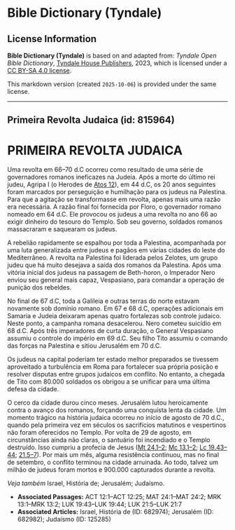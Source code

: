# Bible Dictionary (Tyndale)

## License Information

**Bible Dictionary (Tyndale)** is based on and adapted from: _Tyndale Open Bible Dictionary_, [Tyndale House Publishers](https://tyndaleopenresources.com/), 2023, which is licensed under a [CC BY-SA 4.0 license](https://creativecommons.org/licenses/by-sa/4.0/legalcode.en).

This markdown version (created `2025-10-06`) is provided under the same license.



--------------------------------

## Primeira Revolta Judaica (id: 815964)

PRIMEIRA REVOLTA JUDAICA
========================

Uma revolta em 66–70 d.C ocorreu como resultado de uma série de governadores romanos ineficazes na Judeia. Após a morte do último rei judeu, Agripa I (o Herodes de [Atos 12](https://ref.ly/Acts12:1-Acts12:25)), em 44 d.C, os 20 anos seguintes foram marcados por perseguição e humilhação para os judeus na Palestina. Para que a agitação se transformasse em revolta, apenas mais uma razão era necessária. A razão final foi fornecida por Floro, o governador romano nomeado em 64 d.C. Ele provocou os judeus a uma revolta no ano 66 ao exigir dinheiro do tesouro do Templo. Sob seu governo, soldados romanos massacraram e saquearam os judeus.

A rebelião rapidamente se espalhou por toda a Palestina, acompanhada por uma luta generalizada entre judeus e pagãos em várias cidades do leste do Mediterrâneo. A revolta na Palestina foi liderada pelos Zelotes, um grupo judeu que há muito desejava a saída dos romanos da Palestina. Após uma vitória inicial dos judeus na passagem de Beth\-horon, o Imperador Nero enviou seu general mais capaz, Vespasiano, para comandar a operação de punição dos rebeldes.

No final de 67 d.C, toda a Galileia e outras terras do norte estavam novamente sob domínio romano. Em 67 e 68 d.C, operações adicionais em Samaria e Judeia deixaram apenas quatro fortalezas sob controle judaico. Neste ponto, a campanha romana desacelerou. Nero cometeu suicídio em 68 d.C. Após três imperadores de curta duração, o General Vespasiano assumiu o controle do império em 69 d.C. Seu filho Tito assumiu o comando das forças na Palestina e sitiou Jerusalém em 70 d.C.

Os judeus na capital poderiam ter estado melhor preparados se tivessem aproveitado a turbulência em Roma para fortalecer sua própria posição e resolver disputas entre grupos judaicos em conflito. No entanto, a chegada de Tito com 80\.000 soldados os obrigou a se unificar para uma última defesa da cidade.

O cerco da cidade durou cinco meses. Jerusalém lutou heroicamente contra o avanço dos romanos, forçando uma conquista lenta da cidade. Um momento trágico na história judaica ocorreu no início de agosto de 70 d.C., quando pela primeira vez em séculos os sacrifícios matutinos e vespertinos não foram oferecidos no Templo. Por volta de 29 de agosto, em circunstâncias ainda não claras, o santuário foi incendiado e o Templo destruído. Isso cumpriu a profecia de Jesus ([Mt 24\.1–2](https://ref.ly/Matt24:1-Matt24:2); [Mc 13\.1–2](https://ref.ly/Mark13:1-Mark13:2); [Lc 19\.43–44](https://ref.ly/Luke19:43-Luke19:44); [21\.5–7](https://ref.ly/Luke21:5-Luke21:7)). Por mais um mês, alguma resistência continuou, mas no final de setembro, o conflito terminou na cidade arruinada. Ao todo, talvez um milhão de judeus foram mortos e 900\.000 capturados durante a revolta.

*Veja também* Israel, História de; Jerusalém; Judaísmo.

* **Associated Passages:** ACT 12:1–ACT 12:25; MAT 24:1–MAT 24:2; MRK 13:1–MRK 13:2; LUK 19:43–LUK 19:44; LUK 21:5–LUK 21:7
* **Associated Articles:** Israel, História de (ID: 682974); Jerusalém (ID: 682982); Judaísmo (ID: 125285)

